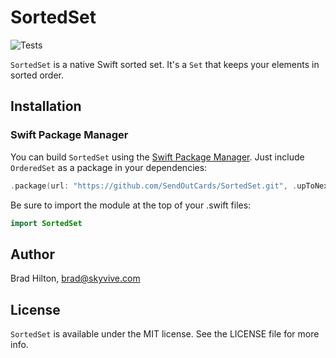 # SortedSet

![Tests](https://github.com/paulofaria/SortedSet/workflows/Tests/badge.svg)

`SortedSet` is a native Swift sorted set. It's a `Set` that keeps your elements in sorted order.

## Installation

### Swift Package Manager
You can build `SortedSet` using the [Swift Package Manager](https://github.com/apple/swift-package-manager). Just include `OrderedSet` as a package in your dependencies:

```swift
.package(url: "https://github.com/SendOutCards/SortedSet.git", .upToNextMajor(from: "6.0.0")),
```

Be sure to import the module at the top of your .swift files:
```swift
import SortedSet
```

## Author

Brad Hilton, brad@skyvive.com

## License

`SortedSet` is available under the MIT license. See the LICENSE file for more info.
